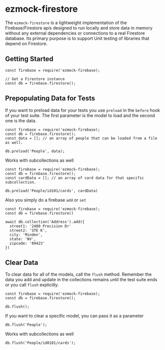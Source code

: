# ezmock-firestore
The `ezmock-firestore` is a lightweight implementation of the Firebase/Firestore apis designed to run locally and store data in memory without any external dependencies or connections to a real Firestore database.  Its primary purpose is to support Unit testing of libraries that depend on Firestore.

## Getting Started

```
const firebase = require('ezmock-firebase);

// Get a Firestore instance
const db = firebase.firestore();
```

## Prepopulating Data for Tests
If you want to preload data for your tests you use `preload` in the `before` hook of your test suite. The first parameter is the model to load and the second one is the data.

```
const firebase = require('ezmock-firebase);
const db = firebase.firestore();
const data = []; // an array of people that can be loaded from a file as well.

db.preload('People', data);
```

Works with subcollections as well
```
const firebase = require('ezmock-firebase);
const db = firebase.firestore();
const cardData = []; // an array of card data for that specific subcollection.

db.preload('People/id101/cards', cardData)
```

Also you simply do a firebase `add` or `set`

```
const firebase = require('ezmock-firebase);
const db = firebase.firestore()

await db.collection('Address').add({
  street1: '2480 Precision Dr'
  street2: 'STE K',
  city: 'Minden',
  state: 'NV',
  zipcode: '89423'
})
```

## Clear Data 
To clear data for all of the models, call the `flush` method. Remember the data you add and update in the collections remains until the test suite ends or you call `flush` explicitly.

```
const firebase = require('ezmock-firebase);
const db = firebase.firestore();

db.flush();
```

If you want to clear a  specific model, you can pass it as a parameter

```
db.flush('People');
```

Works with subcollections as well

```
db.flush('People/id0101/cards');
```
